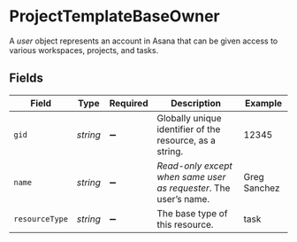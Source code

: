 # ProjectTemplateBaseOwner

A *user* object represents an account in Asana that can be given access to various workspaces, projects, and tasks.


## Fields

| Field                                                            | Type                                                             | Required                                                         | Description                                                      | Example                                                          |
| ---------------------------------------------------------------- | ---------------------------------------------------------------- | ---------------------------------------------------------------- | ---------------------------------------------------------------- | ---------------------------------------------------------------- |
| `gid`                                                            | *string*                                                         | :heavy_minus_sign:                                               | Globally unique identifier of the resource, as a string.         | 12345                                                            |
| `name`                                                           | *string*                                                         | :heavy_minus_sign:                                               | *Read-only except when same user as requester*. The user’s name. | Greg Sanchez                                                     |
| `resourceType`                                                   | *string*                                                         | :heavy_minus_sign:                                               | The base type of this resource.                                  | task                                                             |